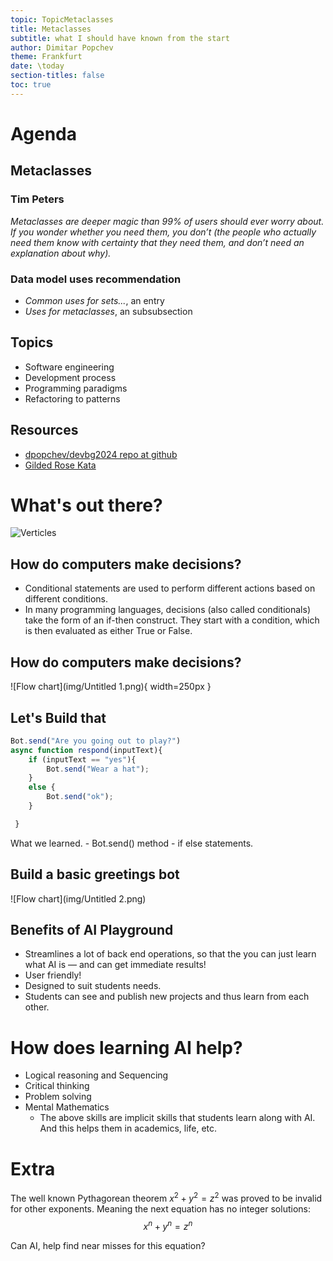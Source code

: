 ```yaml
---
topic: TopicMetaclasses
title: Metaclasses
subtitle: what I should have known from the start
author: Dimitar Popchev
theme: Frankfurt
date: \today
section-titles: false
toc: true
---
```


# Agenda

## Metaclasses

### Tim Peters

*Metaclasses are deeper magic than 99% of users should ever worry about. If you
wonder whether you need them, you don’t (the people who actually need them know
with certainty that they need them, and don’t need an explanation about why).*

### Data model uses recommendation

- *Common uses for sets...*, an entry
- *Uses for metaclasses*, an subsubsection

## Topics

- Software engineering
- Development process
- Programming paradigms
- Refactoring to patterns

## Resources

- [dpopchev/devbg2024 repo at github](https://github.com/dpopchev/devbg2024)
- [Gilded Rose Kata](https://github.com/emilybache/GildedRose-Refactoring-Kata)

# What's out there?

![Verticles](img/Untitled.png)


## How do computers make decisions?

- Conditional statements are used to perform different actions based on different conditions.
- In many programming languages, decisions (also called conditionals) take the form of an if-then construct. They start with a condition, which is then evaluated as either True or False.

## How do computers make decisions?

![Flow chart](img/Untitled 1.png){ width=250px }

## Let's Build that

```jsx
Bot.send("Are you going out to play?")
async function respond(inputText){
    if (inputText == "yes"){
        Bot.send("Wear a hat");
    }
    else {
        Bot.send("ok");
    }

 }
```

What we learned. - Bot.send() method - if else statements.

## Build a basic greetings bot

![Flow chart](img/Untitled 2.png)

## Benefits of AI Playground

- Streamlines a lot of back end operations, so that the you can just learn what AI is — and can get immediate results!
- User friendly!
- Designed to suit students needs.
- Students can see and publish new projects and thus learn from each other.

# How does learning AI help?

- Logical reasoning and Sequencing
- Critical thinking
- Problem solving
- Mental Mathematics
    - The above skills are implicit skills that students learn along with AI. And this helps them in academics, life, etc.

# Extra

The well known Pythagorean theorem $x^2 + y^2 = z^2$ was  proved to be invalid for other exponents.
Meaning the next equation has no integer solutions:
$$x^n + y^n = z^n$$

Can AI, help find near misses for this equation?
